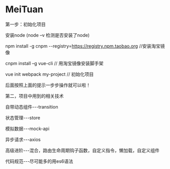 # MeiTuan

第一步：初始化项目

安装node (node –v 检测是否安装了node)

npm install -g cnpm --registry=https://registry.npm.taobao.org     //安装淘宝镜像

cnpm install –g vue-cli                                            // 用淘宝镜像安装脚手架

vue init webpack my-project                                        // 初始化项目

后面按照上面的提示一步步操作就可以啦！


第二，项目中用到的相关技术

自带动态组件---transition

状态管理---store

模拟数据---mock-api

异步请求---axios

高级进阶---混合，路由生命周期钩子函数，自定义指令，懒加载，自定义组件

代码规范---尽可能多的用es6语法


